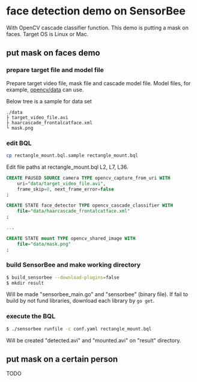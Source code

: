 # face detection demo on SensorBee

With OpenCV cascade classifier function. This demo is putting a mask on faces. Target OS is Linux or Mac.

## put mask on faces demo

### prepare target file and model file

Prepare target video file, mask file and cascade model file. Model files, for example, [opencv/data](https://github.com/Itseez/opencv/tree/master/data) can use.

Below tree is a sample for data set

```
./data
├ target_video_file.avi
├ haarcascade_frontalcatface.xml
└ mask.png
```

### edit BQL

```bash
cp rectangle_mount.bql.sample rectangle_mount.bql
```

Edit file paths at rectangle_mount.bql L2, L7, L36.

```SQL
CREATE PAUSED SOURCE camera TYPE opencv_capture_from_uri WITH
    uri="data/target_video_file.avi",
    frame_skip=0, next_frame_error=false
;

CREATE STATE face_detector TYPE opencv_cascade_classifier WITH
    file="data/haarcascade_frontalcatface.xml"
;

...

CREATE STATE mount TYPE opencv_shared_image WITH
    file="data/mask.png"
;
```

### build SensorBee and make working directory

```bash
$ build_sensorbee --download-plugins=false
$ mkdir result
```

Will be made "sensorbee_main.go" and "sensorbee" (binary file). If fail to build by not fund libraries, download each library by `go get`.


### execute the BQL

```bash
$ ./sensorbee runfile -c conf.yaml rectangle_mount.bql
```

Will be created "detected.avi" and "mounted.avi" on "result" directory.


## put mask on a certain person

TODO
